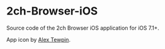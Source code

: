 # 2ch-Browser-iOS

Source code of the 2ch Browser iOS application for iOS 7.1+.

App icon by [Alex Tewpin](https://github.com/alextewpin).
